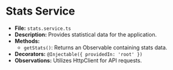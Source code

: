# Stats Service

- **File:** `stats.service.ts`
- **Description:** Provides statistical data for the application.
- **Methods:**
  - `getStats()`: Returns an Observable containing stats data.
- **Decorators:** `@Injectable({ providedIn: 'root' })`
- **Observations:** Utilizes HttpClient for API requests.